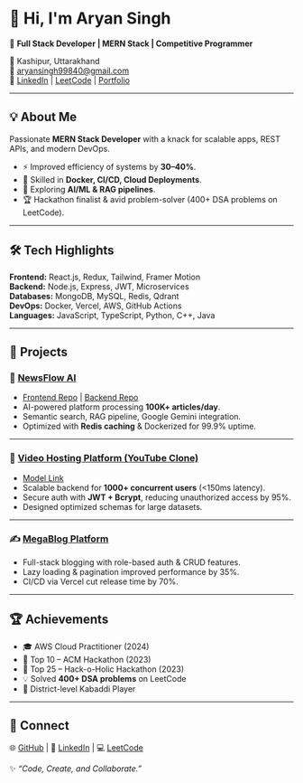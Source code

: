 # 👋 Hi, I'm Aryan Singh  

🚀 **Full Stack Developer | MERN Stack | Competitive Programmer**  

📍 Kashipur, Uttarakhand  
📧 [aryansingh99840@gmail.com](mailto:aryansingh99840@gmail.com)  
🔗 [LinkedIn](https://www.linkedin.com/in/aryan-singh-o007) | [LeetCode](https://leetcode.com/u/aryansingh99840/) | [Portfolio](https://assignment-frontend-eight-theta.vercel.app/)  

---

## 💡 About Me  
Passionate **MERN Stack Developer** with a knack for scalable apps, REST APIs, and modern DevOps.  
- ⚡ Improved efficiency of systems by **30–40%**.  
- 🐳 Skilled in **Docker, CI/CD, Cloud Deployments**.  
- 🤖 Exploring **AI/ML & RAG pipelines**.  
- 🏆 Hackathon finalist & avid problem-solver (400+ DSA problems on LeetCode).  

---

## 🛠️ Tech Highlights  
**Frontend:** React.js, Redux, Tailwind, Framer Motion  
**Backend:** Node.js, Express, JWT, Microservices  
**Databases:** MongoDB, MySQL, Redis, Qdrant  
**DevOps:** Docker, Vercel, AWS, GitHub Actions  
**Languages:** JavaScript, TypeScript, Python, C++, Java  

---

## 🚀 Projects  

### 📰 [NewsFlow AI](https://assignment-frontend-eight-theta.vercel.app/)  
- [Frontend Repo](https://assignment-frontend-eight-theta.vercel.app/) | [Backend Repo](https://github.com/aryansingho07/Assignment_Backend)  
- AI-powered platform processing **100K+ articles/day**.  
- Semantic search, RAG pipeline, Google Gemini integration.  
- Optimized with **Redis caching** & Dockerized for 99.9% uptime.  

---

### 🎥 [Video Hosting Platform (YouTube Clone)](https://github.com/aryansingho07/backend-project)  
- [Model Link](https://app.eraser.io/workspace/YtPqZ1VogxGy1jzIDkzj?origin=share)  
- Scalable backend for **1000+ concurrent users** (<150ms latency).  
- Secure auth with **JWT + Bcrypt**, reducing unauthorized access by 95%.  
- Designed optimized schemas for large datasets.  

---

### ✍️ [MegaBlog Platform](https://12megablog-c5fd-2n593fl5y-aryansingho07s-projects.vercel.app/)  
- Full-stack blogging with role-based auth & CRUD features.  
- Lazy loading & pagination improved performance by 35%.  
- CI/CD via Vercel cut release time by 70%.  

---

## 🏆 Achievements  
- 🎓 AWS Cloud Practitioner (2024)  
- 🥉 Top 10 – ACM Hackathon (2023)  
- 🏅 Top 25 – Hack-o-Holic Hackathon (2023)  
- 💡 Solved **400+ DSA problems** on LeetCode  
- 🤼 District-level Kabaddi Player  

---

## 🤝 Connect  
🌐 [GitHub](https://github.com/aryansingho07) | 🔗 [LinkedIn](https://www.linkedin.com/in/aryan-singh-o007) | 💻 [LeetCode](https://leetcode.com/u/aryansingh99840/)  

✨ *“Code, Create, and Collaborate.”*  
